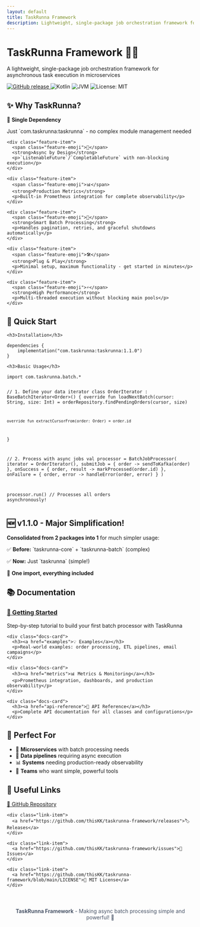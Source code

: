 ```yaml
---
layout: default
title: TaskRunna Framework
description: Lightweight, single-package job orchestration framework for asynchronous task execution
---
```


<div class="hero">
  <h1>TaskRunna Framework 🏃‍♂️</h1>
  <p>A lightweight, single-package job orchestration framework for asynchronous task execution in microservices</p>
</div>

<div class="wrapper">
  <div class="badges">
    <a href="https://github.com/thisKK/taskrunna-framework/releases">
      <img src="https://img.shields.io/github/v/release/thisKK/taskrunna-framework" alt="GitHub release">
    </a>
    <img src="https://img.shields.io/badge/Kotlin-1.9.20-7F52FF.svg?logo=kotlin" alt="Kotlin">
    <img src="https://img.shields.io/badge/JVM-17+-orange.svg" alt="JVM">
    <img src="https://img.shields.io/badge/License-MIT-yellow.svg" alt="License: MIT">
  </div>

  <h2>✨ Why TaskRunna?</h2>
  
  <div class="features">
    <div class="feature-item">
      <span class="feature-emoji">🎯</span>
      <strong>Single Dependency</strong>
      <p>Just `com.taskrunna:taskrunna` - no complex module management needed</p>
    </div>
    
    <div class="feature-item">
      <span class="feature-emoji">🚀</span>
      <strong>Async by Design</strong>
      <p>`ListenableFuture`/`CompletableFuture` with non-blocking execution</p>
    </div>
    
    <div class="feature-item">
      <span class="feature-emoji">📊</span>
      <strong>Production Metrics</strong>
      <p>Built-in Prometheus integration for complete observability</p>
    </div>
    
    <div class="feature-item">
      <span class="feature-emoji">🔄</span>
      <strong>Smart Batch Processing</strong>
      <p>Handles pagination, retries, and graceful shutdowns automatically</p>
    </div>
    
    <div class="feature-item">
      <span class="feature-emoji">🛠️</span>
      <strong>Plug & Play</strong>
      <p>Minimal setup, maximum functionality - get started in minutes</p>
    </div>
    
    <div class="feature-item">
      <span class="feature-emoji">⚡</span>
      <strong>High Performance</strong>
      <p>Multi-threaded execution without blocking main pools</p>
    </div>
  </div>

  <div class="quick-start">
    <h2>🚀 Quick Start</h2>
    
    <h3>Installation</h3>

<div class="highlight">
<pre><code class="language-kotlin">dependencies {
    implementation("com.taskrunna:taskrunna:1.1.0")
}</code></pre>
</div>
    
    <h3>Basic Usage</h3>

<div class="highlight">
<pre><code class="language-kotlin">import com.taskrunna.batch.*

// 1. Define your data iterator
class OrderIterator : BaseBatchIterator&lt;Order&gt;() {
    override fun loadNextBatch(cursor: String, size: Int) = 
        orderRepository.findPendingOrders(cursor, size)
    
    override fun extractCursorFrom(order: Order) = order.id
}

// 2. Process with async jobs
val processor = BatchJobProcessor(
    iterator = OrderIterator(),
    submitJob = { order -&gt; sendToKafka(order) },
    onSuccess = { order, result -&gt; markProcessed(order.id) },
    onFailure = { order, error -&gt; handleError(order, error) }
)

processor.run() // Processes all orders asynchronously!</code></pre>
</div>
  </div>

  <div class="version-highlight">
    <h2>🆕 v1.1.0 - Major Simplification!</h2>
    <p><strong>Consolidated from 2 packages into 1</strong> for much simpler usage:</p>
    <p>✅ <strong>Before:</strong> `taskrunna-core` + `taskrunna-batch` (complex)</p>
    <p>✅ <strong>Now:</strong> Just `taskrunna` (simple!)</p>
    <p>🎯 <strong>One import, everything included</strong></p>
  </div>

  <h2>📚 Documentation</h2>

  <div class="docs-grid">
    <div class="docs-card">
      <h3><a href="getting-started">🚀 Getting Started</a></h3>
      <p>Step-by-step tutorial to build your first batch processor with TaskRunna</p>
    </div>
    
    <div class="docs-card">
      <h3><a href="examples">💡 Examples</a></h3>
      <p>Real-world examples: order processing, ETL pipelines, email campaigns</p>
    </div>
    
    <div class="docs-card">
      <h3><a href="metrics">📊 Metrics & Monitoring</a></h3>
      <p>Prometheus integration, dashboards, and production observability</p>
    </div>
    
    <div class="docs-card">
      <h3><a href="api-reference">📖 API Reference</a></h3>
      <p>Complete API documentation for all classes and configurations</p>
    </div>
  </div>

  <div class="perfect-for">
    <h2>🎯 Perfect For</h2>
    <ul>
      <li>🏢 <strong>Microservices</strong> with batch processing needs</li>
      <li>🔄 <strong>Data pipelines</strong> requiring async execution</li>
      <li>📊 <strong>Systems</strong> needing production-ready observability</li>
      <li>👥 <strong>Teams</strong> who want simple, powerful tools</li>
    </ul>
  </div>

  <h2>🔗 Useful Links</h2>

  <div class="links-grid">
    <div class="link-item">
      <a href="https://github.com/thisKK/taskrunna-framework">📂 GitHub Repository</a>
    </div>
    
    <div class="link-item">
      <a href="https://github.com/thisKK/taskrunna-framework/releases">🏷️ Releases</a>
    </div>
    
    <div class="link-item">
      <a href="https://github.com/thisKK/taskrunna-framework/issues">🐛 Issues</a>
    </div>
    
    <div class="link-item">
      <a href="https://github.com/thisKK/taskrunna-framework/blob/main/LICENSE">📄 MIT License</a>
    </div>
  </div>
</div>

<div style="text-align: center; padding: 40px 0; color: #4a5568;">
  <strong>TaskRunna Framework</strong> - Making async batch processing simple and powerful! 🚀
</div>

 
